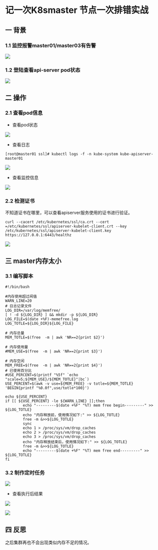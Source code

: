 # 记一次K8smaster 节点一次排错实战

## 一 背景

### 1.1 监控报警master01/master03有告警

![](https://kaliarch-bucket-1251990360.cos.ap-beijing.myqcloud.com/blog_img/20210603153857.png)

### 1.2 登陆查看api-server pod状态

![](https://kaliarch-bucket-1251990360.cos.ap-beijing.myqcloud.com/blog_img/20210603154037.png)

## 二 操作



### 2.1 查看pod信息

* 查看pod状态



![](https://kaliarch-bucket-1251990360.cos.ap-beijing.myqcloud.com/blog_img/20210603154850.png)

* 查看日志

```shell
[root@master01 ssl]# kubectl logs -f -n kube-system kube-apiserver-master01
```



![](https://kaliarch-bucket-1251990360.cos.ap-beijing.myqcloud.com/blog_img/20210603154557.png)

* 查看监控信息

![](https://kaliarch-bucket-1251990360.cos.ap-beijing.myqcloud.com/blog_img/20210603161701.png)



### 2.2 检测证书

不知道证书在哪里，可以查看apiserver服务使用的证书进行验证。

```shell
curl --cacert /etc/kubernetes/ssl/ca.crt --cert =/etc/kubernetes/ssl/apiserver-kubelet-client.crt --key /etc/kubernetes/ssl/apiserver-kubelet-client.key https://127.0.0.1:6443/healthz
```

![](https://kaliarch-bucket-1251990360.cos.ap-beijing.myqcloud.com/blog_img/20210603153758.png)

## 三 master内存太小

### 3.1 编写脚本

```shell
#!/bin/bash

#内存使用超过阀值
WARN_LINE=20
# 日志记录文件
LOG_DIR=/var/log/memfree/
[ ! -d ${LOG_DIR} ] && mkdir -p ${LOG_DIR}
LOG_FILE=$(date +%F)-memefree.log
LOG_TOTLE=${LOG_DIR}${LOG_FILE}

# 内存总量
MEM_TOTLE=$(free  -m | awk 'NR==2{print $2}')

# 内存使用量
#MEM_USE=$(free  -m | awk 'NR==2{print $3}')

# 内存空闲
MEM_FREE=$(free  -m | awk 'NR==2{print $4}')
# 已使用百分比
#USE_PERCENT=$(printf "%5f" `echo "scale=5;${MEM_USE}/${MEM_TOTLE}"|bc`)
USE_PERCENT=$(awk -v use=${MEM_FREE} -v totle=${MEM_TOTLE} 'BEGIN{printf "%0.0f",use/totle*100}')

echo ${USE_PERCENT}
if [[ ${USE_PERCENT} -le ${WARN_LINE} ]];then
        echo "---------$(date +%F" "%T) mem free begin---------" >> ${LOG_TOTLE}
        echo "内存释放前，使用情况如下:" >> ${LOG_TOTLE}
        free -m &>>${LOG_TOTLE}
        sync
        echo 1 > /proc/sys/vm/drop_caches
        echo 2 > /proc/sys/vm/drop_caches
        echo 3 > /proc/sys/vm/drop_caches
        echo "内存释放结束后，使用情况如下:" >> ${LOG_TOTLE}
        free -m &>>${LOG_TOTLE}
        echo "---------$(date +%F" "%T) mem free end---------" >> ${LOG_TOTLE}
fi
```

### 3.2 制作定时任务

![](https://kaliarch-bucket-1251990360.cos.ap-beijing.myqcloud.com/blog_img/20210603162208.png)

* 查看执行后结果

![](https://kaliarch-bucket-1251990360.cos.ap-beijing.myqcloud.com/blog_img/20210603162444.png)

![](https://kaliarch-bucket-1251990360.cos.ap-beijing.myqcloud.com/blog_img/20210603162222.png)

## 四 反思

之后集群再也不会出现类似内存不足的情况。
